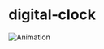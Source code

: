 # digital-clock
![Animation](https://user-images.githubusercontent.com/99739515/174186117-0b8736e0-fc3a-4454-a511-68c1217f2924.gif)
